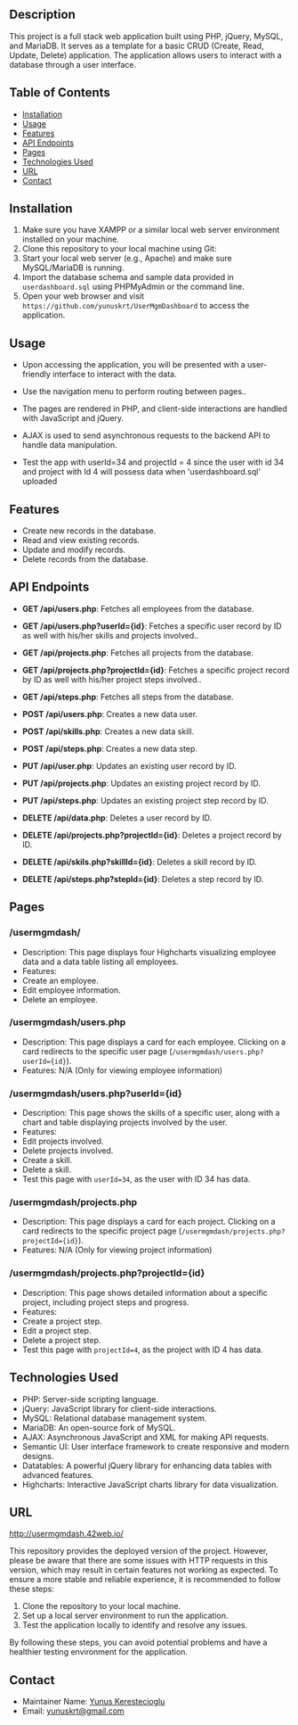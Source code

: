 ## Description

This project is a full stack web application built using PHP, jQuery, MySQL, and MariaDB. It serves as a template for a basic CRUD (Create, Read, Update, Delete) application. The application allows users to interact with a database through a user interface.

## Table of Contents

- [Installation](#installation)
- [Usage](#usage)
- [Features](#features)
- [API Endpoints](#api-endpoints)
- [Pages](#pages)
- [Technologies Used](#technologies-used)
- [URL](#url)
- [Contact](#contact)

## Installation

1. Make sure you have XAMPP or a similar local web server environment installed on your machine.
2. Clone this repository to your local machine using Git:
3. Start your local web server (e.g., Apache) and make sure MySQL/MariaDB is running.
4. Import the database schema and sample data provided in `userdashboard.sql` using PHPMyAdmin or the command line.
5. Open your web browser and visit `https://github.com/yunuskrt/UserMgmDashboard` to access the application.

## Usage

- Upon accessing the application, you will be presented with a user-friendly interface to interact with the data.
- Use the navigation menu to perform routing between pages..
- The pages are rendered in PHP, and client-side interactions are handled with JavaScript and jQuery.
- AJAX is used to send asynchronous requests to the backend API to handle data manipulation.

- Test the app with userId=34 and projectId = 4 since the user with id 34 and project with Id 4 will possess data when 'userdashboard.sql' uploaded

## Features

- Create new records in the database.
- Read and view existing records.
- Update and modify records.
- Delete records from the database.

## API Endpoints

- **GET /api/users.php**: Fetches all employees from the database.
- **GET /api/users.php?userId={id}**: Fetches a specific user record by ID as well with his/her skills and projects involved..
- **GET /api/projects.php**: Fetches all projects from the database.
- **GET /api/projects.php?projectId={id}**: Fetches a specific project record by ID as well with his/her project steps involved..
- **GET /api/steps.php**: Fetches all steps from the database.

- **POST /api/users.php**: Creates a new data user.
- **POST /api/skills.php**: Creates a new data skill.
- **POST /api/steps.php**: Creates a new data step.

- **PUT /api/user.php**: Updates an existing user record by ID.
- **PUT /api/projects.php**: Updates an existing project record by ID.
- **PUT /api/steps.php**: Updates an existing project step record by ID.

- **DELETE /api/data.php**: Deletes a user record by ID.
- **DELETE /api/projects.php?projectId={id}**: Deletes a project record by ID.
- **DELETE /api/skils.php?skillId={id}**: Deletes a skill record by ID.
- **DELETE /api/steps.php?stepId={id}**: Deletes a step record by ID.

## Pages

### /usermgmdash/

- Description: This page displays four Highcharts visualizing employee data and a data table listing all employees.
- Features:
- Create an employee.
- Edit employee information.
- Delete an employee.

### /usermgmdash/users.php

- Description: This page displays a card for each employee. Clicking on a card redirects to the specific user page (`/usermgmdash/users.php?userId={id}`).
- Features: N/A (Only for viewing employee information)

### /usermgmdash/users.php?userId={id}

- Description: This page shows the skills of a specific user, along with a chart and table displaying projects involved by the user.
- Features:
- Edit projects involved.
- Delete projects involved.
- Create a skill.
- Delete a skill.
- Test this page with `userId=34`, as the user with ID 34 has data.

### /usermgmdash/projects.php

- Description: This page displays a card for each project. Clicking on a card redirects to the specific project page (`/usermgmdash/projects.php?projectId={id}`).
- Features: N/A (Only for viewing project information)

### /usermgmdash/projects.php?projectId={id}

- Description: This page shows detailed information about a specific project, including project steps and progress.
- Features:
- Create a project step.
- Edit a project step.
- Delete a project step.
- Test this page with `projectId=4`, as the project with ID 4 has data.

## Technologies Used

- PHP: Server-side scripting language.
- jQuery: JavaScript library for client-side interactions.
- MySQL: Relational database management system.
- MariaDB: An open-source fork of MySQL.
- AJAX: Asynchronous JavaScript and XML for making API requests.
- Semantic UI: User interface framework to create responsive and modern designs.
- Datatables: A powerful jQuery library for enhancing data tables with advanced features.
- Highcharts: Interactive JavaScript charts library for data visualization.

## URL

http://usermgmdash.42web.io/

This repository provides the deployed version of the project. However, please be aware that there are some issues with HTTP requests in this version, which may result in certain features not working as expected. To ensure a more stable and reliable experience, it is recommended to follow these steps:

1. Clone the repository to your local machine.
2. Set up a local server environment to run the application.
3. Test the application locally to identify and resolve any issues.

By following these steps, you can avoid potential problems and have a healthier testing environment for the application.

## Contact

- Maintainer Name: [Yunus Kerestecioglu](https://github.com/yourusername)
- Email: yunuskrt@gmail.com

